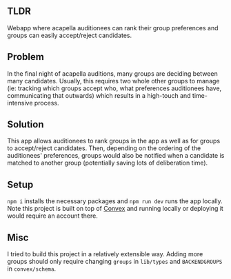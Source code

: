 ## TLDR
Webapp where acapella auditionees can rank their group preferences and groups can easily accept/reject candidates.

## Problem
In the final night of acapella auditions, many groups are deciding between many candidates. Usually, this requires two whole other groups to manage (ie: tracking which groups accept who, what preferences auditionees have, communicating that outwards) which results in a high-touch and time-intensive process.

## Solution
This app allows auditionees to rank groups in the app as well as for groups to accept/reject candidates. Then, depending on the ordering of the auditionees' preferences, groups would also be notified when a candidate is matched to another group (potentially saving lots of deliberation time).

## Setup
`npm i` installs the necessary packages and `npm run dev` runs the app locally. Note this project is built on top of [Convex](https://www.convex.dev/) and running locally or deploying it would require an account there.

## Misc
I tried to build this project in a relatively extensible way. Adding more groups should only require changing `groups` in `lib/types` and `BACKENDGROUPS` in `convex/schema`.